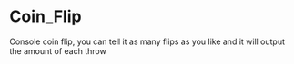 # Coin_Flip
Console coin flip, you can tell it as many flips as you like and it will output the amount of each throw
